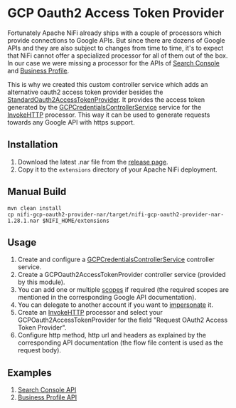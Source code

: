 # GCP Oauth2 Access Token Provider

Fortunately Apache NiFi already ships with a couple of processors which provide connections to Google APIs. But since there are dozens of Google APIs and they are also subject to changes from time to time, it's to expect that NiFi cannot offer a specialized processor for all of them out of the box. In our case we were missing a processor for the APIs of [Search Console](https://developers.google.com/webmaster-tools/v1/api_reference_index) and [Business Profile](https://developers.google.com/my-business/ref_overview).

This is why we created this custom controller service which adds an alternative oauth2 access token provider besides the [StandardOauth2AccessTokenProvider](https://nifi.apache.org/docs/nifi-docs/components/org.apache.nifi/nifi-oauth2-provider-nar/1.20.0/org.apache.nifi.oauth2.StandardOauth2AccessTokenProvider/index.html). It provides the access token generated by the [GCPCredentialsControllerService](https://nifi.apache.org/docs/nifi-docs/components/org.apache.nifi/nifi-gcp-nar/1.19.1/org.apache.nifi.processors.gcp.credentials.service.GCPCredentialsControllerService/index.html) service for the [InvokeHTTP](https://nifi.apache.org/docs/nifi-docs/components/org.apache.nifi/nifi-standard-nar/1.17.0/org.apache.nifi.processors.standard.InvokeHTTP/index.html) processor. This way it can be used to generate requests towards any Google API with https support.

## Installation

1. Download the latest .nar file from the [release page](https://github.com/Digital-Loop/nifi-gcp-oauth2-access-token/releases).
2. Copy it to the `extensions` directory of your Apache NiFi deployment.

## Manual Build

```
mvn clean install
cp nifi-gcp-oauth2-provider-nar/target/nifi-gcp-oauth2-provider-nar-1.28.1.nar $NIFI_HOME/extensions
```

## Usage

1. Create and configure a [GCPCredentialsControllerService](https://nifi.apache.org/docs/nifi-docs/components/org.apache.nifi/nifi-gcp-nar/1.19.1/org.apache.nifi.processors.gcp.credentials.service.GCPCredentialsControllerService/index.html) controller service.
2. Create a GCPOauth2AccessTokenProvider controller service (provided by this module).
3. You can add one or multiple [scopes](https://developers.google.com/identity/protocols/oauth2/scopes) if required (the required scopes are mentioned in the corresponding Google API documentation).
4. You can delegate to another account if you want to [impersonate](https://cloud.google.com/iam/docs/service-account-overview#impersonation) it.
5. Create an [InvokeHTTP](https://nifi.apache.org/docs/nifi-docs/components/org.apache.nifi/nifi-standard-nar/1.17.0/org.apache.nifi.processors.standard.InvokeHTTP/index.html) processor and select your GCPOauth2AccessTokenProvider for the field "Request OAuth2 Access Token Provider".
6. Configure http method, http url and headers as explained by the corresponding API documentation (the flow file content is used as the request body).

## Examples

1. [Search Console API](./examples/google-search-console/README.md)
2. [Business Profile API](./examples/google-business-profile/README.md)
